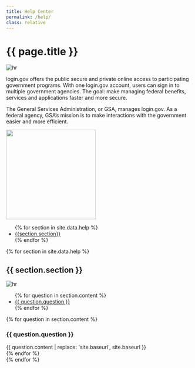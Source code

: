 ```yaml
---
title: Help Center
permalink: /help/
class: relative
---
```


<div id="help-center" class="bg-navy">
  <div class="container cntnr-wide px2 py5">
    <h1 class="mt0 mb1 h2 white">
      {{ page.title }}
    </h1><img alt="hr" class="mb3" src="{{ '/assets/img/hr-red-1.svg' | relative_url }}">
    <div class="clearfix mxn2 fs-20p">
      <div class="sm-col sm-col-8 px2 white">
        <div class="serif">
          <p>
            login.gov offers the public secure and private online access to participating government programs. With one login.gov account, users can sign in to multiple government agencies. The goal: make managing federal benefits, services and applications faster and more secure.
          </p>
          <p>
            The General Services Administration, or GSA, manages login.gov. As a federal agency, GSA’s mission is to make interactions with the government easier and more efficient.
          </p>
        </div>
      </div>
      <div class="sm-col sm-col-4 px2 center sm-show">
        <img alt="" width="244" class="mt2" src="{{ '/assets/img/help-center.svg' | relative_url }}">
      </div>
    </div>
  </div>
</div>
<div class="bg-white">
  <div class="container cntnr-wide px2 pt4 pb5">
    <div class="clearfix">
      <nav id="pb-nav--side-cntnr" class="sm-col-right sm-col-3 sm-show">
        <ul id="pb-nav--side" class="list-reset pt2 red nav">
          {% for section in site.data.help %}
            <li class="mb2"><a class="h5 serif" href="#{{section.anchor}}">{{section.section}}</a></li>
          {% endfor %}
        </ul>
      </nav>
      <div class="sm-col sm-col-8">
        {% for section in site.data.help %}
            <div id="{{ section.anchor }}" class="mb4 pt2">
              <h2 class="mt0 mb1">
              {{ section.section }}
              </h2><img alt="hr" class="mb3" src="{{ '/assets/img/hr-red-2.svg' | prepend: site.baseurl }}">
                <ul class="mb3 bold h4 list-arrow teal js-smooth-scroll">
                  {% for question in section.content %}
                    <li class="mb1"><a href="{{ question.anchor }}">{{ question.question }}</a></li>
                  {% endfor %}
                </ul>
{% for question in section.content %}
<h3 id="{{ question.anchor }}">{{ question.question }}</h3>
<div markdown="1">
{{ question.content | replace: 'site.baseurl', site.baseurl }}
</div>
{% endfor %}
            </div>
        {% endfor %}
      </div>
    </div>
  </div>
</div>
